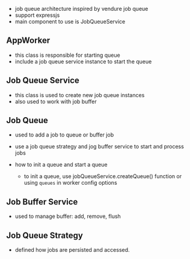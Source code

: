 - job queue architecture inspired by vendure job queue
- support expressjs
- main component to use is JobQueueService

## AppWorker

- this class is responsible for starting queue
- include a job queue service instance to start the queue

## Job Queue Service

- this class is used to create new job queue instances
- also used to work with job buffer

## Job Queue

- used to add a job to queue or buffer job
- use a job queue strategy and jog buffer service to start and process jobs

- how to init a queue and start a queue
  - to init a queue, use jobQueueService.createQueue() function or using `queues` in worker config options

## Job Buffer Service

- used to manage buffer: add, remove, flush

## Job Queue Strategy

- defined how jobs are persisted and accessed.
